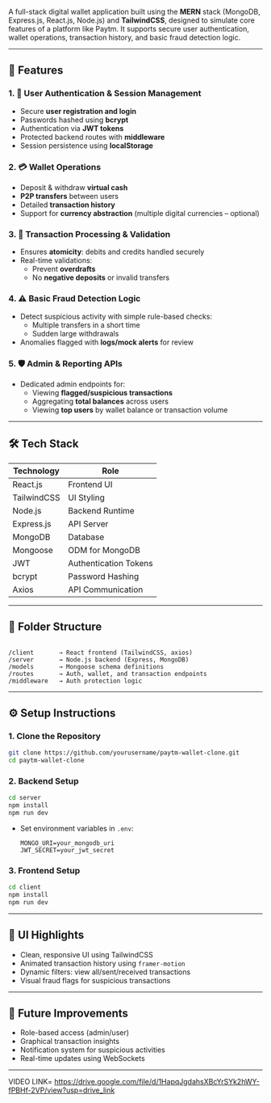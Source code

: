 

A full-stack digital wallet application built using the **MERN** stack (MongoDB, Express.js, React.js, Node.js) and **TailwindCSS**, designed to simulate core features of a platform like Paytm. It supports secure user authentication, wallet operations, transaction history, and basic fraud detection logic.

---

## 🚀 Features

### 1. 🔐 User Authentication & Session Management
- Secure **user registration and login**
- Passwords hashed using **bcrypt**
- Authentication via **JWT tokens**
- Protected backend routes with **middleware**
- Session persistence using **localStorage**

### 2. 💳 Wallet Operations
- Deposit & withdraw **virtual cash**
- **P2P transfers** between users
- Detailed **transaction history**
- Support for **currency abstraction** (multiple digital currencies – optional)

### 3. 🧮 Transaction Processing & Validation
- Ensures **atomicity**: debits and credits handled securely
- Real-time validations:
  - Prevent **overdrafts**
  - No **negative deposits** or invalid transfers

### 4. ⚠️ Basic Fraud Detection Logic
- Detect suspicious activity with simple rule-based checks:
  - Multiple transfers in a short time
  - Sudden large withdrawals
- Anomalies flagged with **logs/mock alerts** for review

### 5. 🛡️ Admin & Reporting APIs
- Dedicated admin endpoints for:
  - Viewing **flagged/suspicious transactions**
  - Aggregating **total balances** across users
  - Viewing **top users** by wallet balance or transaction volume


---

## 🛠️ Tech Stack

| Technology      | Role                  |
|-----------------|-----------------------|
| React.js        | Frontend UI           |
| TailwindCSS     | UI Styling            |
| Node.js         | Backend Runtime       |
| Express.js      | API Server            |
| MongoDB         | Database              |
| Mongoose        | ODM for MongoDB       |
| JWT             | Authentication Tokens |
| bcrypt          | Password Hashing      |
| Axios           | API Communication     |

---

## 📂 Folder Structure

```

/client       → React frontend (TailwindCSS, axios)
/server       → Node.js backend (Express, MongoDB)
/models       → Mongoose schema definitions
/routes       → Auth, wallet, and transaction endpoints
/middleware   → Auth protection logic

````

---

## ⚙️ Setup Instructions

### 1. Clone the Repository

```bash
git clone https://github.com/yourusername/paytm-wallet-clone.git
cd paytm-wallet-clone
````

### 2. Backend Setup

```bash
cd server
npm install
npm run dev
```

* Set environment variables in `.env`:

  ```
  MONGO_URI=your_mongodb_uri
  JWT_SECRET=your_jwt_secret
  ```

### 3. Frontend Setup

```bash
cd client
npm install
npm run dev
```

---

## 📸 UI Highlights

* Clean, responsive UI using TailwindCSS
* Animated transaction history using `framer-motion`
* Dynamic filters: view all/sent/received transactions
* Visual fraud flags for suspicious transactions

---

## 📌 Future Improvements

* Role-based access (admin/user)
* Graphical transaction insights
* Notification system for suspicious activities
* Real-time updates using WebSockets

---
VIDEO LINK= https://drive.google.com/file/d/1HapqJgdahsXBcYrSYk2hWY-fPBHf-2VP/view?usp=drive_link
